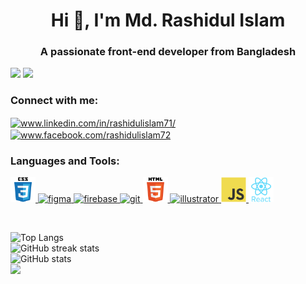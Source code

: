 <h1 align="center">Hi 👋, I'm Md. Rashidul Islam</h1>
<h3 align="center">A passionate front-end developer from Bangladesh</h3>

  ![](https://i.ibb.co/Z2yKGPg/2.png)
  ![](https://i.ibb.co/G0pW5GS/img.gif)
  
<h3 align="left">Connect with me:</h3>
<p align="left">
<a href="https://linkedin.com/in/www.linkedin.com/in/rashidulislam71/" target="blank"><img align="center" src="https://raw.githubusercontent.com/rahuldkjain/github-profile-readme-generator/master/src/images/icons/Social/linked-in-alt.svg" alt="www.linkedin.com/in/rashidulislam71/" height="30" width="40" /></a>
<a href="https://fb.com/www.facebook.com/rashidulislam72" target="blank"><img align="center" src="https://raw.githubusercontent.com/rahuldkjain/github-profile-readme-generator/master/src/images/icons/Social/facebook.svg" alt="www.facebook.com/rashidulislam72" height="30" width="40" /></a>
</p>

<h3 align="left">Languages and Tools:</h3>
<p align="left"> <a href="https://www.w3schools.com/css/" target="_blank" rel="noreferrer"> <img src="https://raw.githubusercontent.com/devicons/devicon/master/icons/css3/css3-original-wordmark.svg" alt="css3" width="40" height="40"/> </a> <a href="https://www.figma.com/" target="_blank" rel="noreferrer"> <img src="https://www.vectorlogo.zone/logos/figma/figma-icon.svg" alt="figma" width="40" height="40"/> </a> <a href="https://firebase.google.com/" target="_blank" rel="noreferrer"> <img src="https://www.vectorlogo.zone/logos/firebase/firebase-icon.svg" alt="firebase" width="40" height="40"/> </a> <a href="https://git-scm.com/" target="_blank" rel="noreferrer"> <img src="https://www.vectorlogo.zone/logos/git-scm/git-scm-icon.svg" alt="git" width="40" height="40"/> </a> <a href="https://www.w3.org/html/" target="_blank" rel="noreferrer"> <img src="https://raw.githubusercontent.com/devicons/devicon/master/icons/html5/html5-original-wordmark.svg" alt="html5" width="40" height="40"/> </a> <a href="https://www.adobe.com/in/products/illustrator.html" target="_blank" rel="noreferrer"> <img src="https://www.vectorlogo.zone/logos/adobe_illustrator/adobe_illustrator-icon.svg" alt="illustrator" width="40" height="40"/> </a> <a href="https://developer.mozilla.org/en-US/docs/Web/JavaScript" target="_blank" rel="noreferrer"> <img src="https://raw.githubusercontent.com/devicons/devicon/master/icons/javascript/javascript-original.svg" alt="javascript" width="40" height="40"/> </a> <a href="https://reactjs.org/" target="_blank" rel="noreferrer"> <img src="https://raw.githubusercontent.com/devicons/devicon/master/icons/react/react-original-wordmark.svg" alt="react" width="40" height="40"/> </a> </p>
<br/>

![Top Langs](https://github-readme-stats.vercel.app/api/top-langs/?username=rashidulislam71)
<br/>
![GitHub streak stats](https://github-readme-streak-stats.herokuapp.com/?user=rashidulislam71)
<br/>
![GitHub stats](https://github-readme-stats.vercel.app/api?username=rashidulislam71&show_icons=true&count_private=true) 
<br/>
![](https://komarev.com/ghpvc/?username=rashidulislam71&color=green)
